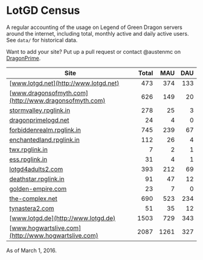 # LotGD Census
A regular accounting of the usage on Legend of Green Dragon servers around the internet, including total, monthly active and daily active users. See `data/` for historical data.

Want to add your site? Put up a pull request or contact @austenmc on [DragonPrime](http://dragonprime.net).


Site | Total | MAU | DAU
--- | ---:| ---:| ---:
[www.lotgd.net](http://www.lotgd.net)|473|374|133
[www.dragonsofmyth.com](http://www.dragonsofmyth.com)|626|149|20
[stormvalley.rpglink.in](http://stormvalley.rpglink.in)|278|25|3
[dragonprimelogd.net](http://dragonprimelogd.net)|24|4|0
[forbiddenrealm.rpglink.in](http://forbiddenrealm.rpglink.in)|745|239|67
[enchantedland.rpglink.in](http://enchantedland.rpglink.in)|112|26|4
[twx.rpglink.in](http://twx.rpglink.in)|7|2|1
[ess.rpglink.in](http://ess.rpglink.in)|31|4|1
[lotgd4adults2.com](http://lotgd4adults2.com)|393|212|69
[deathstar.rpglink.in](http://deathstar.rpglink.in)|91|47|12
[golden-empire.com](http://golden-empire.com)|23|7|0
[the-complex.net](http://the-complex.net)|690|523|234
[tynastera2.com](http://tynastera2.com)|51|35|12
[www.lotgd.de](http://www.lotgd.de)|1503|729|343
[www.hogwartslive.com](http://www.hogwartslive.com)|2087|1261|327

As of March 1, 2016.
